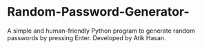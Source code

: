 # Random-Password-Generator-
A simple and human-friendly Python program to generate random passwords by pressing Enter. Developed by Atik Hasan.
